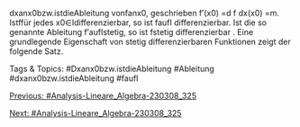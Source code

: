 dxanx0bzw.istdieAbleitung
vonfanx0, geschrieben f′(x0) =d f
dx(x0) =m. Istffür jedes x0∈Idifferenzierbar, so ist faufI
differenzierbar. Ist die so genannte Ableitung f′aufIstetig, so ist fstetig differenzierbar .
Eine grundlegende Eigenschaft von stetig differenzierbaren Funktionen zeigt der folgende Satz.

   Tags & Topics:
   #Dxanx0bzw.istdieAbleitung
   #Ableitung
   #dxanx0bzw.istdieAbleitung
   #faufI

[Previous: #Analysis-Lineare_Algebra-230308_325](Analysis-Lineare_Algebra-230308_325.md)

[Next: #Analysis-Lineare_Algebra-230308_325](Analysis-Lineare_Algebra-230308_325.md)